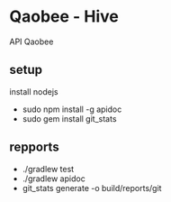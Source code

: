 # Qaobee - Hive

API Qaobee

## setup 
install nodejs
- sudo npm install -g apidoc
- sudo gem install git_stats

## repports
- ./gradlew test
- ./gradlew apidoc
- git_stats generate -o build/reports/git